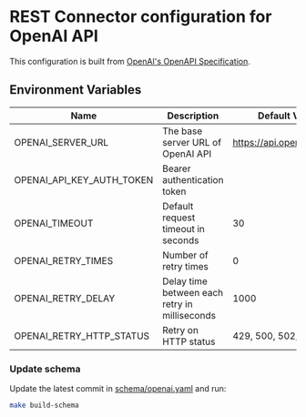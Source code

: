 # REST Connector configuration for OpenAI API

This configuration is built from [OpenAI's OpenAPI Specification](https://github.com/openai/openai-openapi).

## Environment Variables

| Name                      | Description                                   | Default Value             |
| ------------------------- | --------------------------------------------- | ------------------------- |
| OPENAI_SERVER_URL         | The base server URL of OpenAI API             | https://api.openai.com/v1 |
| OPENAI_API_KEY_AUTH_TOKEN | Bearer authentication token                   |                           |
| OPENAI_TIMEOUT            | Default request timeout in seconds            | 30                        |
| OPENAI_RETRY_TIMES        | Number of retry times                         | 0                         |
| OPENAI_RETRY_DELAY        | Delay time between each retry in milliseconds | 1000                      |
| OPENAI_RETRY_HTTP_STATUS  | Retry on HTTP status                          | 429, 500, 502, 503        |

### Update schema

Update the latest commit in [schema/openai.yaml](schema/openai.yaml) and run:

```sh
make build-schema
```
